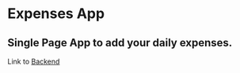 # Expenses App
## Single Page App to add your daily expenses.

Link to [Backend](https://github.com/PRATAP-KUMAR/expenses-app-back-end)